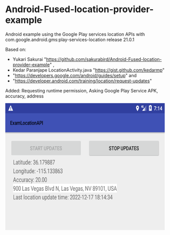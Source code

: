 # Android-Fused-location-provider-example
Android example using the Google Play services location APIs
with com.google.android.gms:play-services-location release 21.0.1

Based on:
- Yukari Sakurai "https://github.com/sakurabird/Android-Fused-location-provider-example" ,
- Kedar Paranjape LocationActivity.java "https://gist.github.com/kedarmp"
- "https://developers.google.com/android/guides/setup" and
- "https://developer.android.com/training/location/request-updates"

Added: Requesting runtime permission, Asking Google Play Service APK, accuracy, address

<img src="device.png" height="400" alt="Screenshot" />